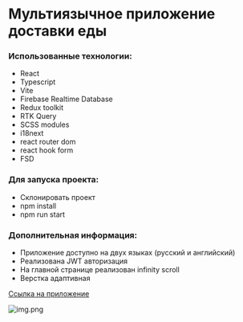 # Мультиязычное приложение доставки еды

### Использованные технологии:

- React
- Typescript
- Vite
- Firebase Realtime Database
- Redux toolkit
- RTK Query
- SCSS modules
- i18next
- react router dom
- react hook form
- FSD

### Для запуска проекта:

- Склонировать проект
- npm install
- npm run start

### Дополнительная информация:

- Приложение доступно на двух языках (русский и английский) <br/>
- Реализована JWT авторизация <br/>
- На главной странице реализован infinity scroll
- Верстка адаптивная

[Ссылка на приложение](https://platov-delivery-food.surge.sh/)

![img.png](img.png)
